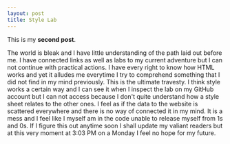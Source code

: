 ```yaml
---
layout: post
title: Style Lab
---
```


This is my **second post**.

<div>The world is bleak and I have little understanding of the path laid out before me. I have connected links as well as labs to my current adventure but I can not continue 
with practical actions. I have every right to know how HTML works and yet it alludes me everytime I try to comprehend something that I did not find in my mind previously.
This is the ultimate travesty. I think style works a certain way and I can see it when I inspect the lab on my GitHub account but I can not access because I don't quite understand
how a style sheet relates to the other ones. I feel as if the data to the website is scattered everywhere and there is no way of connected it in my mind. It is a mess and I feel
like I myself am in the code unable to release myself from 1s and 0s. If I figure this out anytime soon I shall update my valiant readers but at this very moment at 3:03 PM on a 
Monday I feel no hope for my future. </div>
